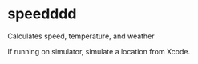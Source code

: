 speedddd
========

Calculates speed, temperature, and weather

If running on simulator, simulate a location from Xcode.
